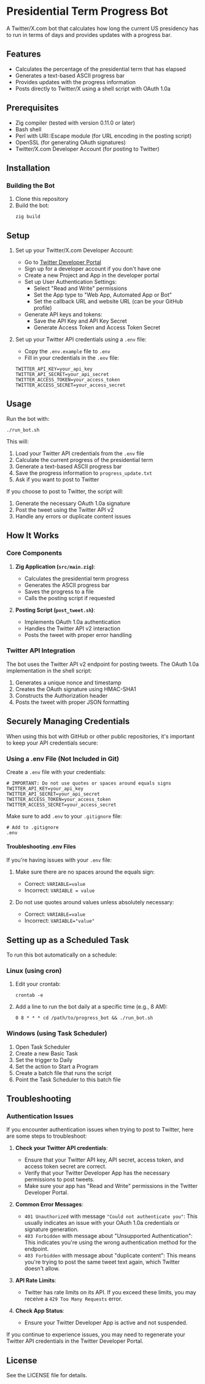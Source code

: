 # Presidential Term Progress Bot

A Twitter/X.com bot that calculates how long the current US presidency has to run in terms of days and provides updates with a progress bar.

## Features

- Calculates the percentage of the presidential term that has elapsed
- Generates a text-based ASCII progress bar
- Provides updates with the progress information
- Posts directly to Twitter/X using a shell script with OAuth 1.0a

## Prerequisites

- Zig compiler (tested with version 0.11.0 or later)
- Bash shell
- Perl with URI::Escape module (for URL encoding in the posting script)
- OpenSSL (for generating OAuth signatures)
- Twitter/X.com Developer Account (for posting to Twitter)

## Installation

### Building the Bot

1. Clone this repository
2. Build the bot:
   ```
   zig build
   ```

## Setup

1. Set up your Twitter/X.com Developer Account:
   - Go to [Twitter Developer Portal](https://developer.twitter.com/)
   - Sign up for a developer account if you don't have one
   - Create a new Project and App in the developer portal
   - Set up User Authentication Settings:
     - Select "Read and Write" permissions
     - Set the App type to "Web App, Automated App or Bot"
     - Set the callback URL and website URL (can be your GitHub profile)
   - Generate API keys and tokens:
     - Save the API Key and API Key Secret
     - Generate Access Token and Access Token Secret

2. Set up your Twitter API credentials using a `.env` file:
   - Copy the `.env.example` file to `.env`
   - Fill in your credentials in the `.env` file:
   ```
   TWITTER_API_KEY=your_api_key
   TWITTER_API_SECRET=your_api_secret
   TWITTER_ACCESS_TOKEN=your_access_token
   TWITTER_ACCESS_SECRET=your_access_secret
   ```

## Usage

Run the bot with:

```
./run_bot.sh
```

This will:
1. Load your Twitter API credentials from the `.env` file
2. Calculate the current progress of the presidential term
3. Generate a text-based ASCII progress bar
4. Save the progress information to `progress_update.txt`
5. Ask if you want to post to Twitter

If you choose to post to Twitter, the script will:
1. Generate the necessary OAuth 1.0a signature
2. Post the tweet using the Twitter API v2
3. Handle any errors or duplicate content issues

## How It Works

### Core Components

1. **Zig Application (`src/main.zig`)**:
   - Calculates the presidential term progress
   - Generates the ASCII progress bar
   - Saves the progress to a file
   - Calls the posting script if requested

2. **Posting Script (`post_tweet.sh`)**:
   - Implements OAuth 1.0a authentication
   - Handles the Twitter API v2 interaction
   - Posts the tweet with proper error handling

### Twitter API Integration

The bot uses the Twitter API v2 endpoint for posting tweets. The OAuth 1.0a implementation in the shell script:

1. Generates a unique nonce and timestamp
2. Creates the OAuth signature using HMAC-SHA1
3. Constructs the Authorization header
4. Posts the tweet with proper JSON formatting

## Securely Managing Credentials

When using this bot with GitHub or other public repositories, it's important to keep your API credentials secure:

### Using a .env File (Not Included in Git)

Create a `.env` file with your credentials:

```
# IMPORTANT: Do not use quotes or spaces around equals signs
TWITTER_API_KEY=your_api_key
TWITTER_API_SECRET=your_api_secret
TWITTER_ACCESS_TOKEN=your_access_token
TWITTER_ACCESS_SECRET=your_access_secret
```

Make sure to add `.env` to your `.gitignore` file:

```
# Add to .gitignore
.env
```

#### Troubleshooting .env Files

If you're having issues with your `.env` file:

1. Make sure there are no spaces around the equals sign:
   - Correct: `VARIABLE=value`
   - Incorrect: `VARIABLE = value`

2. Do not use quotes around values unless absolutely necessary:
   - Correct: `VARIABLE=value`
   - Incorrect: `VARIABLE="value"`

## Setting up as a Scheduled Task

To run this bot automatically on a schedule:

### Linux (using cron)

1. Edit your crontab:
   ```
   crontab -e
   ```

2. Add a line to run the bot daily at a specific time (e.g., 8 AM):
   ```
   0 8 * * * cd /path/to/progress_bot && ./run_bot.sh
   ```

### Windows (using Task Scheduler)

1. Open Task Scheduler
2. Create a new Basic Task
3. Set the trigger to Daily
4. Set the action to Start a Program
5. Create a batch file that runs the script
6. Point the Task Scheduler to this batch file

## Troubleshooting

### Authentication Issues

If you encounter authentication issues when trying to post to Twitter, here are some steps to troubleshoot:

1. **Check your Twitter API credentials**:
   - Ensure that your Twitter API key, API secret, access token, and access token secret are correct.
   - Verify that your Twitter Developer App has the necessary permissions to post tweets.
   - Make sure your app has "Read and Write" permissions in the Twitter Developer Portal.

2. **Common Error Messages**:
   - `401 Unauthorized` with message `"Could not authenticate you"`: This usually indicates an issue with your OAuth 1.0a credentials or signature generation.
   - `403 Forbidden` with message about "Unsupported Authentication": This indicates you're using the wrong authentication method for the endpoint.
   - `403 Forbidden` with message about "duplicate content": This means you're trying to post the same tweet text again, which Twitter doesn't allow.

3. **API Rate Limits**:
   - Twitter has rate limits on its API. If you exceed these limits, you may receive a `429 Too Many Requests` error.

4. **Check App Status**:
   - Ensure your Twitter Developer App is active and not suspended.

If you continue to experience issues, you may need to regenerate your Twitter API credentials in the Twitter Developer Portal.

## License

See the LICENSE file for details. 